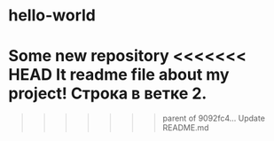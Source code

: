 # hello-world
Some new repository
<<<<<<< HEAD
It readme file about my project!
Строка в ветке 2.
=======
>>>>>>> parent of 9092fc4... Update README.md
